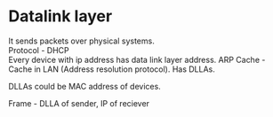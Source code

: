 # Datalink layer

It sends packets over physical systems.  
Protocol - DHCP  
Every device with ip address has data link layer address. 
ARP Cache - Cache in LAN (Address resolution protocol). Has DLLAs.  

DLLAs could be MAC address of devices. 

Frame -
DLLA of sender, IP of reciever
